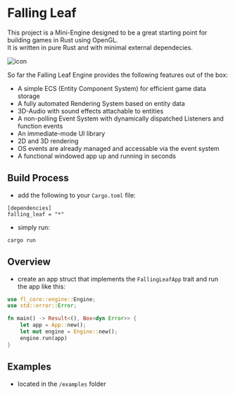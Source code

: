 # Falling Leaf
This project is a Mini-Engine designed to be a great starting point for building games in Rust using OpenGL.\
It is written in pure Rust and with minimal external dependecies.

![icon](https://github.com/luca-jt/Falling-Leaf/assets/82292985/c87b1c7c-119f-4934-9eb2-0854884bc3f5)

So far the Falling Leaf Engine provides the following features out of the box:
- A simple ECS (Entity Component System) for efficient game data storage
- A fully automated Rendering System based on entity data
- 3D-Audio with sound effects attachable to entities
- A non-polling Event System with dynamically dispatched Listeners and function events
- An immediate-mode UI library
- 2D and 3D rendering
- OS events are already managed and accessable via the event system
- A functional windowed app up and running in seconds

## Build Process
- add the following to your `Cargo.toml` file:
```
[dependencies]
falling_leaf = "*"
```
- simply run:
```
cargo run
```
## Overview
- create an app struct that implements the `FallingLeafApp` trait and run the app like this:
```rs
use fl_core::engine::Engine;
use std::error::Error;

fn main() -> Result<(), Box<dyn Error>> {
    let app = App::new();
    let mut engine = Engine::new();
    engine.run(app)
}
```
## Examples
- located in the `/examples` folder
